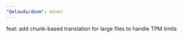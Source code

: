 ```yaml
---
"@alauda/doom": minor
---
```


feat: add chunk-based translation for large files to handle TPM limits
